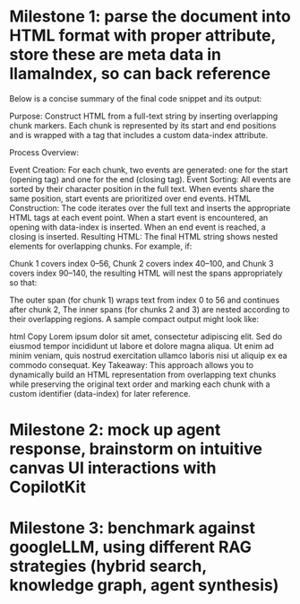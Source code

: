 # Milestone 1: parse the document into HTML format with proper attribute, store these are meta data in llamaIndex, so can back reference 


Below is a concise summary of the final code snippet and its output:

Purpose:
Construct HTML from a full-text string by inserting overlapping chunk markers. Each chunk is represented by its start and end positions and is wrapped with a <span> tag that includes a custom data-index attribute.

Process Overview:

Event Creation:
For each chunk, two events are generated: one for the start (opening tag) and one for the end (closing tag).
Event Sorting:
All events are sorted by their character position in the full text. When events share the same position, start events are prioritized over end events.
HTML Construction:
The code iterates over the full text and inserts the appropriate HTML tags at each event point.
When a start event is encountered, an opening <span> with data-index is inserted.
When an end event is reached, a closing </span> is inserted.
Resulting HTML:
The final HTML string shows nested <span> elements for overlapping chunks. For example, if:

Chunk 1 covers index 0–56,
Chunk 2 covers index 40–100, and
Chunk 3 covers index 90–140,
the resulting HTML will nest the spans appropriately so that:

The outer span (for chunk 1) wraps text from index 0 to 56 and continues after chunk 2,
The inner spans (for chunks 2 and 3) are nested according to their overlapping regions.
A sample compact output might look like:

html
Copy
<span class="highlight" data-index="1">Lorem ipsum dolor sit amet, consectetur <span class="highlight" data-index="2">adipiscing elit. </span>Sed do eiusmod tempor incididunt <span class="highlight" data-index="3">ut labore</span> et dolore magna aliqua. Ut enim ad</span> minim veniam, quis nostrud exercitation ullamco laboris nisi ut aliquip ex ea commodo consequat.
Key Takeaway:
This approach allows you to dynamically build an HTML representation from overlapping text chunks while preserving the original text order and marking each chunk with a custom identifier (data-index) for later reference.




# Milestone 2: mock up agent response, brainstorm on intuitive canvas UI interactions with CopilotKit 
# Milestone 3: benchmark against googleLLM, using different RAG strategies (hybrid search, knowledge graph, agent synthesis)

